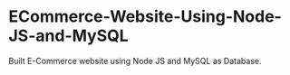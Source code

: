 # ECommerce-Website-Using-Node-JS-and-MySQL
Built E-Commerce website using Node JS and MySQL as Database.
